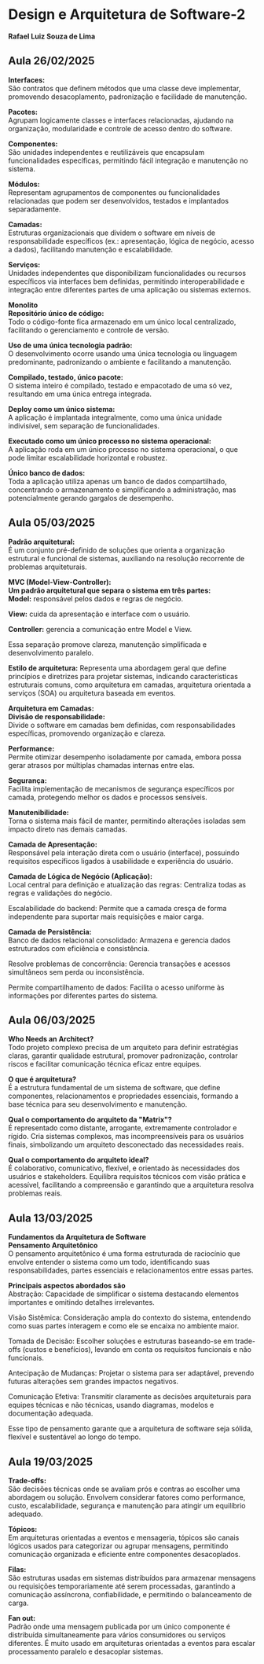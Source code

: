 # Design e Arquitetura de Software-2
**Rafael Luiz Souza de Lima**

## Aula 26/02/2025

**Interfaces:**\
São contratos que definem métodos que uma classe deve implementar, promovendo desacoplamento, padronização e facilidade de manutenção.

**Pacotes:**\
Agrupam logicamente classes e interfaces relacionadas, ajudando na organização, modularidade e controle de acesso dentro do software.

**Componentes:**\
São unidades independentes e reutilizáveis que encapsulam funcionalidades específicas, permitindo fácil integração e manutenção no sistema.

**Módulos:**\
Representam agrupamentos de componentes ou funcionalidades relacionadas que podem ser desenvolvidos, testados e implantados separadamente.

**Camadas:**\
Estruturas organizacionais que dividem o software em níveis de responsabilidade específicos (ex.: apresentação, lógica de negócio, acesso a dados), facilitando manutenção e escalabilidade.

**Serviços:**\
Unidades independentes que disponibilizam funcionalidades ou recursos específicos via interfaces bem definidas, permitindo interoperabilidade e integração entre diferentes partes de uma aplicação ou sistemas externos.


**Monolito**\
**Repositório único de código:**\
Todo o código-fonte fica armazenado em um único local centralizado, facilitando o gerenciamento e controle de versão.

**Uso de uma única tecnologia padrão:**\
O desenvolvimento ocorre usando uma única tecnologia ou linguagem predominante, padronizando o ambiente e facilitando a manutenção.

**Compilado, testado, único pacote:**\
O sistema inteiro é compilado, testado e empacotado de uma só vez, resultando em uma única entrega integrada.

**Deploy como um único sistema:**\
A aplicação é implantada integralmente, como uma única unidade indivisível, sem separação de funcionalidades.

**Executado como um único processo no sistema operacional:**\
A aplicação roda em um único processo no sistema operacional, o que pode limitar escalabilidade horizontal e robustez.

**Único banco de dados:**\
Toda a aplicação utiliza apenas um banco de dados compartilhado, concentrando o armazenamento e simplificando a administração, mas potencialmente gerando gargalos de desempenho.


## Aula 05/03/2025
**Padrão arquitetural:**\
É um conjunto pré-definido de soluções que orienta a organização estrutural e funcional de sistemas, auxiliando na resolução recorrente de problemas arquiteturais.

**MVC (Model-View-Controller):**\
**Um padrão arquitetural que separa o sistema em três partes:**\
**Model:** responsável pelos dados e regras de negócio.

**View:** cuida da apresentação e interface com o usuário.

**Controller:** gerencia a comunicação entre Model e View.

Essa separação promove clareza, manutenção simplificada e desenvolvimento paralelo.


**Estilo de arquitetura:**
Representa uma abordagem geral que define princípios e diretrizes para projetar sistemas, indicando características estruturais comuns, como arquitetura em camadas, arquitetura orientada a serviços (SOA) ou arquitetura baseada em eventos.


**Arquitetura em Camadas:**\
**Divisão de responsabilidade:**\
Divide o software em camadas bem definidas, com responsabilidades específicas, promovendo organização e clareza.

**Performance:**\
Permite otimizar desempenho isoladamente por camada, embora possa gerar atrasos por múltiplas chamadas internas entre elas.

**Segurança:**\
Facilita implementação de mecanismos de segurança específicos por camada, protegendo melhor os dados e processos sensíveis.

**Manutenibilidade:**\
Torna o sistema mais fácil de manter, permitindo alterações isoladas sem impacto direto nas demais camadas.

**Camada de Apresentação:**\
Responsável pela interação direta com o usuário (interface), possuindo requisitos específicos ligados à usabilidade e experiência do usuário.

**Camada de Lógica de Negócio (Aplicação):**\
Local central para definição e atualização das regras: Centraliza todas as regras e validações do negócio.

Escalabilidade do backend: Permite que a camada cresça de forma independente para suportar mais requisições e maior carga.

**Camada de Persistência:**\
Banco de dados relacional consolidado: Armazena e gerencia dados estruturados com eficiência e consistência.

Resolve problemas de concorrência: Gerencia transações e acessos simultâneos sem perda ou inconsistência.

Permite compartilhamento de dados: Facilita o acesso uniforme às informações por diferentes partes do sistema.



## Aula 06/03/2025
**Who Needs an Architect?**\
Todo projeto complexo precisa de um arquiteto para definir estratégias claras, garantir qualidade estrutural, promover padronização, controlar riscos e facilitar comunicação técnica eficaz entre equipes.

**O que é arquitetura?**\
É a estrutura fundamental de um sistema de software, que define componentes, relacionamentos e propriedades essenciais, formando a base técnica para seu desenvolvimento e manutenção.

**Qual o comportamento do arquiteto da "Matrix"?**\
É representado como distante, arrogante, extremamente controlador e rígido. Cria sistemas complexos, mas incompreensíveis para os usuários finais, simbolizando um arquiteto desconectado das necessidades reais.

**Qual o comportamento do arquiteto ideal?**\
É colaborativo, comunicativo, flexível, e orientado às necessidades dos usuários e stakeholders. Equilibra requisitos técnicos com visão prática e acessível, facilitando a compreensão e garantindo que a arquitetura resolva problemas reais.


## Aula 13/03/2025
**Fundamentos da Arquitetura de Software**\
**Pensamento Arquitetônico**\
O pensamento arquitetônico é uma forma estruturada de raciocínio que envolve entender o sistema como um todo, identificando suas responsabilidades, partes essenciais e relacionamentos entre essas partes.



**Principais aspectos abordados são**\
Abstração: Capacidade de simplificar o sistema destacando elementos importantes e omitindo detalhes irrelevantes.

Visão Sistêmica: Consideração ampla do contexto do sistema, entendendo como suas partes interagem e como ele se encaixa no ambiente maior.

Tomada de Decisão: Escolher soluções e estruturas baseando-se em trade-offs (custos e benefícios), levando em conta os requisitos funcionais e não funcionais.

Antecipação de Mudanças: Projetar o sistema para ser adaptável, prevendo futuras alterações sem grandes impactos negativos.

Comunicação Efetiva: Transmitir claramente as decisões arquiteturais para equipes técnicas e não técnicas, usando diagramas, modelos e documentação adequada.

Esse tipo de pensamento garante que a arquitetura de software seja sólida, flexível e sustentável ao longo do tempo.


## Aula 19/03/2025
**Trade-offs:**\
São decisões técnicas onde se avaliam prós e contras ao escolher uma abordagem ou solução. Envolvem considerar fatores como performance, custo, escalabilidade, segurança e manutenção para atingir um equilíbrio adequado.

**Tópicos:**\
Em arquiteturas orientadas a eventos e mensageria, tópicos são canais lógicos usados para categorizar ou agrupar mensagens, permitindo comunicação organizada e eficiente entre componentes desacoplados.

**Filas:**\
São estruturas usadas em sistemas distribuídos para armazenar mensagens ou requisições temporariamente até serem processadas, garantindo a comunicação assíncrona, confiabilidade, e permitindo o balanceamento de carga.

**Fan out:**\
Padrão onde uma mensagem publicada por um único componente é distribuída simultaneamente para vários consumidores ou serviços diferentes. É muito usado em arquiteturas orientadas a eventos para escalar processamento paralelo e desacoplar sistemas.